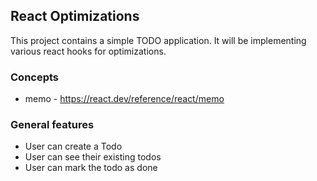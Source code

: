 ## React Optimizations

This project contains a simple TODO application.
It will be implementing various react hooks for optimizations.

### Concepts

- memo - https://react.dev/reference/react/memo

### General features

- User can create a Todo
- User can see their existing todos
- User can mark the todo as done